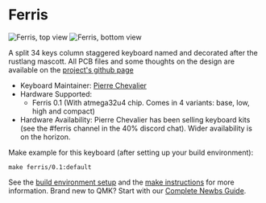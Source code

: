 # Ferris

![Ferris, top view](https://imgur.com/V4QuaGs.jpg)
![Ferris, bottom view](https://i.imgur.com/7DJYME8.jpg)

A split 34 keys column staggered keyboard named and decorated after the rustlang mascott. All PCB files and some thoughts on the design are available on the [project's github page](https://github.com/pierrechevalier83/ferris)

* Keyboard Maintainer: [Pierre Chevalier](https://github.com/pierrechevalier83)
* Hardware Supported:
	* Ferris 0.1 (With atmega32u4 chip. Comes in 4 variants: base, low, high and compact)
* Hardware Availability: Pierre Chevalier has been selling keyboard kits (see the #ferris channel in the 40% discord chat). Wider availability is on the horizon.

Make example for this keyboard (after setting up your build environment):

    make ferris/0.1:default

See the [build environment setup](https://docs.qmk.fm/#/getting_started_build_tools) and the [make instructions](https://docs.qmk.fm/#/getting_started_make_guide) for more information. Brand new to QMK? Start with our [Complete Newbs Guide](https://docs.qmk.fm/#/newbs).
